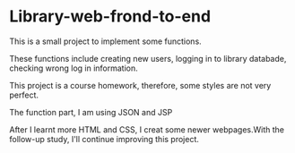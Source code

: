 <head><h1> Library-web-frond-to-end</h1></head>
<p>This is a small project to implement some functions. </p>
<p>These functions include creating new users, logging in to library databade, checking wrong log in information.</p>
<p>This project is a course homework, therefore, some styles are not very perfect. </p>
<p>The function part, I am using JSON and JSP</p>
<p>After I learnt more HTML and CSS, I creat some newer webpages.With the follow-up study, I'll continue improving this project.</p>

